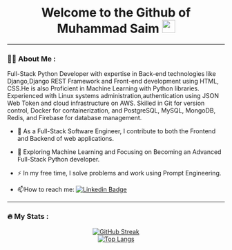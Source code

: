 <h1 align="center">
  Welcome to the Github of Muhammad Saim
  <img src="https://media.giphy.com/media/hvRJCLFzcasrR4ia7z/giphy.gif" width="30px"/>
</h1>

---

### :woman_technologist: About Me :
Full-Stack Python Developer with expertise in Back-end technologies like Django,Django REST Framework and Front-end development using HTML, CSS.He is also Proficient in Machine Learning with Python libraries. Experienced with Linux systems administration,authentication using JSON Web Token and cloud infrastructure on AWS. Skilled in Git for version control, Docker for containerization, and PostgreSQL, MySQL, MongoDB, Redis, and Firebase for database management.
- :telescope: As a Full-Stack Software Engineer, I contribute to both the Frontend and Backend of web applications.

- :seedling: Exploring Machine Learning and Focusing on Becoming an Advanced Full-Stack Python developer.

- :zap: In my free time, I solve problems and work using Prompt Engineering.

- :mailbox:How to reach me: [![Linkedin Badge](https://img.shields.io/badge/-MuhammadSaim-blue?style=flat&logo=Linkedin&logoColor=white)](https://www.linkedin.com/in/muhammad-saim-sajid-744078266/)
---

### :fire: My Stats :
<div align="center">
  <a href="https://git.io/streak-stats">
    <img src="http://github-readme-streak-stats.herokuapp.com?user=saimsajidirl&theme=dark&background=000000" alt="GitHub Streak"/>
  </a>
  <br/>
  <a href="https://github.com/anuraghazra/github-readme-stats">
    <img src="https://github-readme-stats.vercel.app/api/top-langs/?username=saimsajidirl&layout=compact&theme=vision-friendly-dark" alt="Top Langs"/>
  </a>
</div>

